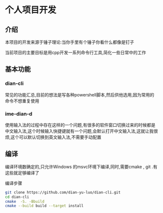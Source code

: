 # 个人项目开发



## 介绍

本项目的开发来源于锤子理论:当你手里有个锤子你看什么都像是钉子

当前项目的主要目标是用cpp开发一系列命令行工具,简化一些日常中的工作

## 基本功能

### dian-cli

常见的功能汇总,目前的想法是写各种powershell脚本,然后供他选用,因为常用的命令不想重复使用

### ime-dian-d

使用输入法的过程中存在这样的一个问题,有很多的软件窗口切换过来的时候都是中文输入法,这个时候输入快捷键就有一个问题,会默认打开中文输入法,这就让我很烦,这个可以默认切换到英文输入法,不需要手动配置

## 编译

编译环境数确定的,只允许Windows 的msvc环境下编译,同时,需要cmake , git .有这些就足够编译了

编译步骤

``` bash
git clone https://github.com/dian-yu-luo/dian-cli.git 
cd dian-cli
cmake  -S. -Bbuild  
cmake --build build --target install  

```
